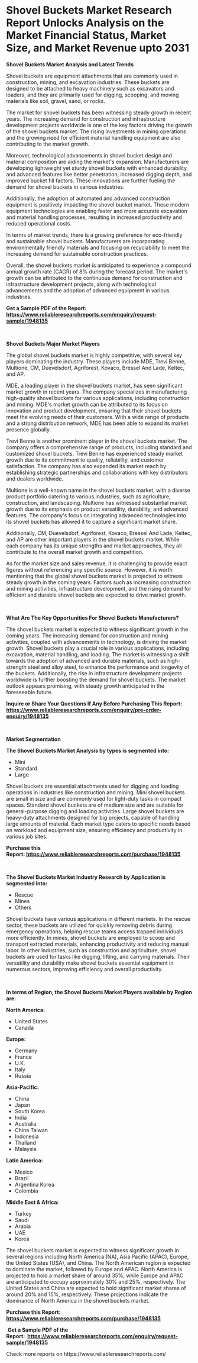<p><h1>Shovel Buckets Market Research Report Unlocks Analysis on the Market Financial Status, Market Size, and Market Revenue upto 2031</h1></p><p><strong>Shovel Buckets Market Analysis and Latest Trends</strong></p>
<p><p>Shovel buckets are equipment attachments that are commonly used in construction, mining, and excavation industries. These buckets are designed to be attached to heavy machinery such as excavators and loaders, and they are primarily used for digging, scooping, and moving materials like soil, gravel, sand, or rocks.</p><p>The market for shovel buckets has been witnessing steady growth in recent years. The increasing demand for construction and infrastructure development projects worldwide is one of the key factors driving the growth of the shovel buckets market. The rising investments in mining operations and the growing need for efficient material handling equipment are also contributing to the market growth.</p><p>Moreover, technological advancements in shovel bucket design and material composition are aiding the market's expansion. Manufacturers are developing lightweight yet sturdy shovel buckets with enhanced durability and advanced features like better penetration, increased digging depth, and improved bucket fill factors. These innovations are further fueling the demand for shovel buckets in various industries.</p><p>Additionally, the adoption of automated and advanced construction equipment is positively impacting the shovel bucket market. These modern equipment technologies are enabling faster and more accurate excavation and material handling processes, resulting in increased productivity and reduced operational costs.</p><p>In terms of market trends, there is a growing preference for eco-friendly and sustainable shovel buckets. Manufacturers are incorporating environmentally friendly materials and focusing on recyclability to meet the increasing demand for sustainable construction practices.</p><p>Overall, the shovel buckets market is anticipated to experience a compound annual growth rate (CAGR) of 8% during the forecast period. The market's growth can be attributed to the continuous demand for construction and infrastructure development projects, along with technological advancements and the adoption of advanced equipment in various industries.</p></p>
<p><strong>Get a Sample PDF of the Report:&nbsp; <a href="https://www.reliableresearchreports.com/enquiry/request-sample/1948135">https://www.reliableresearchreports.com/enquiry/request-sample/1948135</a></strong></p>
<p>&nbsp;</p>
<p><strong>Shovel Buckets Major Market Players</strong></p>
<p><p>The global shovel buckets market is highly competitive, with several key players dominating the industry. These players include MDE, Trevi Benne, Multione, CM, Duevelsdorf, Agriforest, Kovaco, Bressel And Lade, Keltec, and AP.</p><p>MDE, a leading player in the shovel buckets market, has seen significant market growth in recent years. The company specializes in manufacturing high-quality shovel buckets for various applications, including construction and mining. MDE's market growth can be attributed to its focus on innovation and product development, ensuring that their shovel buckets meet the evolving needs of their customers. With a wide range of products and a strong distribution network, MDE has been able to expand its market presence globally.</p><p>Trevi Benne is another prominent player in the shovel buckets market. The company offers a comprehensive range of products, including standard and customized shovel buckets. Trevi Benne has experienced steady market growth due to its commitment to quality, reliability, and customer satisfaction. The company has also expanded its market reach by establishing strategic partnerships and collaborations with key distributors and dealers worldwide.</p><p>Multione is a well-known name in the shovel buckets market, with a diverse product portfolio catering to various industries, such as agriculture, construction, and landscaping. Multione has witnessed substantial market growth due to its emphasis on product versatility, durability, and advanced features. The company's focus on integrating advanced technologies into its shovel buckets has allowed it to capture a significant market share.</p><p>Additionally, CM, Duevelsdorf, Agriforest, Kovaco, Bressel And Lade, Keltec, and AP are other important players in the shovel buckets market. While each company has its unique strengths and market approaches, they all contribute to the overall market growth and competition.</p><p>As for the market size and sales revenue, it is challenging to provide exact figures without referencing any specific source. However, it is worth mentioning that the global shovel buckets market is projected to witness steady growth in the coming years. Factors such as increasing construction and mining activities, infrastructure development, and the rising demand for efficient and durable shovel buckets are expected to drive market growth.</p></p>
<p>&nbsp;</p>
<p><strong>What Are The Key Opportunities For Shovel Buckets Manufacturers?</strong></p>
<p><p>The shovel buckets market is expected to witness significant growth in the coming years. The increasing demand for construction and mining activities, coupled with advancements in technology, is driving the market growth. Shovel buckets play a crucial role in various applications, including excavation, material handling, and loading. The market is witnessing a shift towards the adoption of advanced and durable materials, such as high-strength steel and alloy steel, to enhance the performance and longevity of the buckets. Additionally, the rise in infrastructure development projects worldwide is further boosting the demand for shovel buckets. The market outlook appears promising, with steady growth anticipated in the foreseeable future.</p></p>
<p><strong>Inquire or Share Your Questions If Any Before Purchasing This Report: <a href="https://www.reliableresearchreports.com/enquiry/pre-order-enquiry/1948135">https://www.reliableresearchreports.com/enquiry/pre-order-enquiry/1948135</a></strong></p>
<p>&nbsp;</p>
<p><strong>Market Segmentation</strong></p>
<p><strong>The Shovel Buckets Market Analysis by types is segmented into:</strong></p>
<p><ul><li>Mini</li><li>Standard</li><li>Large</li></ul></p>
<p><p>Shovel buckets are essential attachments used for digging and loading operations in industries like construction and mining. Mini shovel buckets are small in size and are commonly used for light-duty tasks in compact spaces. Standard shovel buckets are of medium size and are suitable for general-purpose digging and loading activities. Large shovel buckets are heavy-duty attachments designed for big projects, capable of handling large amounts of material. Each market type caters to specific needs based on workload and equipment size, ensuring efficiency and productivity in various job sites.</p></p>
<p><strong>Purchase this Report:&nbsp;<a href="https://www.reliableresearchreports.com/purchase/1948135">https://www.reliableresearchreports.com/purchase/1948135</a></strong></p>
<p>&nbsp;</p>
<p><strong>The Shovel Buckets Market Industry Research by Application is segmented into:</strong></p>
<p><ul><li>Rescue</li><li>Mines</li><li>Others</li></ul></p>
<p><p>Shovel buckets have various applications in different markets. In the rescue sector, these buckets are utilized for quickly removing debris during emergency operations, helping rescue teams access trapped individuals more efficiently. In mines, shovel buckets are employed to scoop and transport extracted materials, enhancing productivity and reducing manual labor. In other industries, such as construction and agriculture, shovel buckets are used for tasks like digging, lifting, and carrying materials. Their versatility and durability make shovel buckets essential equipment in numerous sectors, improving efficiency and overall productivity.</p></p>
<p>&nbsp;</p>
<p><strong>In terms of Region, the Shovel Buckets Market Players available by Region are:</strong></p>
<p>
    <p> <strong> North America: </strong>
        <ul>
            <li>United States</li>
            <li>Canada</li>
        </ul>
        </p> 
    <p> <strong> Europe: </strong>
        <ul>
            <li>Germany</li>
            <li>France</li>
            <li>U.K.</li>
            <li>Italy</li>
            <li>Russia</li>
        </ul>
        </p> 
    <p> <strong> Asia-Pacific: </strong>
        <ul>
            <li>China</li>
            <li>Japan</li>
            <li>South Korea</li>
            <li>India</li>
            <li>Australia</li>
            <li>China Taiwan</li>
            <li>Indonesia</li>
            <li>Thailand</li>
            <li>Malaysia</li>
        </ul>
        </p> 
    <p> <strong> Latin America: </strong>
        <ul>
            <li>Mexico</li>
            <li>Brazil</li>
            <li>Argentina Korea</li>
            <li>Colombia</li>
        </ul>
        </p> 
    <p> <strong> Middle East & Africa: </strong>
        <ul>
            <li>Turkey</li>
            <li>Saudi</li>
            <li>Arabia</li>
            <li>UAE</li>
            <li>Korea</li>
        </ul>
    </p>
    </p>
<p><p>The shovel buckets market is expected to witness significant growth in several regions including North America (NA), Asia Pacific (APAC), Europe, the United States (USA), and China. The North American region is expected to dominate the market, followed by Europe and APAC. North America is projected to hold a market share of around 35%, while Europe and APAC are anticipated to occupy approximately 30% and 25%, respectively. The United States and China are expected to hold significant market shares of around 20% and 15%, respectively. These projections indicate the dominance of North America in the shovel buckets market.</p></p>
<p><strong>Purchase this Report: <a href="https://www.reliableresearchreports.com/purchase/1948135">https://www.reliableresearchreports.com/purchase/1948135</a></strong></p>
<p>&nbsp;<strong>Get a Sample PDF of the Report:&nbsp;&nbsp;<a href="https://www.reliableresearchreports.com/enquiry/request-sample/1948135">https://www.reliableresearchreports.com/enquiry/request-sample/1948135</a></strong></p>
<p><strong></strong></p>
<p>Check more reports on https://www.reliableresearchreports.com/</p>